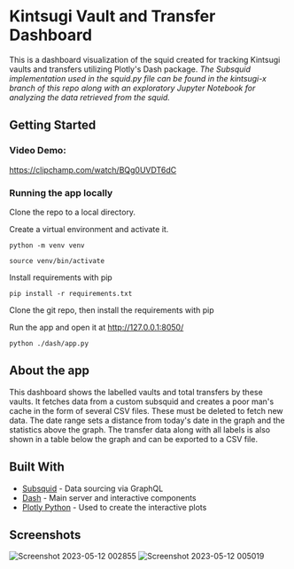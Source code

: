 # Kintsugi Vault and Transfer Dashboard

This is a dashboard visualization of the squid created for tracking Kintsugi vaults and transfers utilizing Plotly's Dash package. *The Subsquid implementation used in the squid.py file can be found in the kintsugi-x branch of this repo along with an exploratory Jupyter Notebook for analyzing the data retrieved from the squid.*

## Getting Started

### Video Demo:
https://clipchamp.com/watch/BQg0UVDT6dC

### Running the app locally

Clone the repo to a local directory.

Create a virtual environment and activate it.

```
python -m venv venv

source venv/bin/activate
```

Install requirements with pip

```
pip install -r requirements.txt
```

Clone the git repo, then install the requirements with pip

Run the app and open it at http://127.0.0.1:8050/

```
python ./dash/app.py
```

## About the app

This dashboard shows the labelled vaults and total transfers by these vaults. It fetches data from a custom subsquid and creates a poor man's cache in the form of several CSV files. These must be deleted to fetch new data. The date range sets a distance from today's date in the graph and the statistics above the graph. The transfer data along with all labels is also shown in a table below the graph and can be exported to a CSV file.

## Built With

- [Subsquid](https://subsquid.io/) - Data sourcing via GraphQL
- [Dash](https://dash.plot.ly/) - Main server and interactive components
- [Plotly Python](https://plot.ly/python/) - Used to create the interactive plots

## Screenshots

![Screenshot 2023-05-12 002855](https://github.com/AbhiDev3/Kintsugi-Polkadot/assets/132817669/d6de2c52-50df-4ca7-bece-5a1732a3b959)
![Screenshot 2023-05-12 005019](https://github.com/AbhiDev3/Kintsugi-Polkadot/assets/132817669/139da53a-07bc-4466-84bf-958d9b5574d7)
